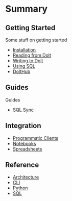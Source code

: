 
# Summary

## Getting Started
Some stuff on getting started

* [Installation](getting-started/installation.md)
* [Reading from Dolt](getting-started/reading-from-dolt.md)
* [Writing to Dolt](getting-started/writing-to-dolt.md)
* [Using SQL](getting-started/using-sql.md)
* [DoltHub](getting-started/dolthub.md)

## Guides
Guides

* [SQL Sync](guides/sql-sync.md)


## Integration

* [Programmatic Clients](integrations/programmatic-clients.md)
* [Notebooks](integrations/notebooks.md)
* [Spreadsheets](integrations/spreadsheets.md)

## Reference

* [Architecture](reference/architecture.md)
* [CLI](reference/cli.md)
* [Python](reference/python.md)
* [SQL](reference/sql.md)
